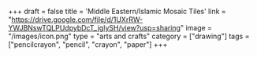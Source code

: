 +++
draft = false
title = 'Middle Eastern/Islamic Mosaic Tiles'
link = "https://drive.google.com/file/d/1UXrRW-YWJBNswTQLPUdpybDcT_jglySH/view?usp=sharing"
image = "/images/icon.png"
type = "arts and crafts"
category = ["drawing"]
tags = ["pencilcrayon", "pencil", "crayon", "paper"]
+++
